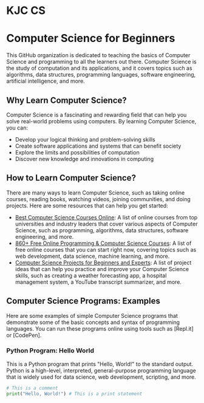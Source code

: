 # KJC CS

# Computer Science for Beginners

This GitHub organization is dedicated to teaching the basics of Computer Science and programming to all the learners out there. Computer Science is the study of computation and its applications, and it covers topics such as algorithms, data structures, programming languages, software engineering, artificial intelligence, and more.

## Why Learn Computer Science?

Computer Science is a fascinating and rewarding field that can help you solve real-world problems using computers. By learning Computer Science, you can:

- Develop your logical thinking and problem-solving skills
- Create software applications and systems that can benefit society
- Explore the limits and possibilities of computation
- Discover new knowledge and innovations in computing

## How to Learn Computer Science?

There are many ways to learn Computer Science, such as taking online courses, reading books, watching videos, joining communities, and doing projects. Here are some resources that can help you get started:

- [Best Computer Science Courses Online](https://www.coursera.org/browse/computer-science): A list of online courses from top universities and industry leaders that cover various aspects of Computer Science, such as programming, algorithms, data structures, software engineering, and more.
- [860+ Free Online Programming & Computer Science Courses](https://www.freecodecamp.org/news/free-online-programming-cs-courses/): A list of free online courses that you can start right now, covering topics such as web development, data science, machine learning, and more.
- [Computer Science Projects for Beginners and Experts](https://careerkarma.com/blog/computer-science-projects/): A list of project ideas that can help you practice and improve your Computer Science skills, such as creating a weather forecasting app, a hospital management system, a YouTube transcript summarizer, and more.

## Computer Science Programs: Examples

Here are some examples of simple Computer Science programs that demonstrate some of the basic concepts and syntax of programming languages. You can run these programs online using tools such as [Repl.it] or [CodePen].

### Python Program: Hello World

This is a Python program that prints "Hello, World!" to the standard output. Python is a high-level, interpreted, general-purpose programming language that is widely used for data science, web development, scripting, and more.

```python
# This is a comment
print("Hello, World!") # This is a print statement
```

